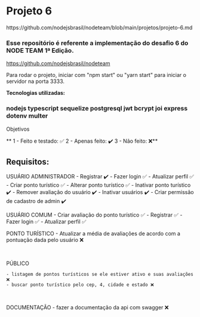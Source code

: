 

<h1>Projeto 6</h1>

<p>https://github.com/nodejsbrasil/nodeteam/blob/main/projetos/projeto-6.md</p>

<h3>Esse repositório é referente a implementação do desafio 6 do NODE TEAM 1ª Edição.</h3>

https://github.com/nodejsbrasil/nodeteam

Para rodar o projeto, iniciar com "npm start" ou "yarn start" para iniciar o servidor na porta 3333.

<b>Tecnologias utilizadas:</b>
<h3>
    nodejs
    typescript
    sequelize
    postgresql
    jwt
    bcrypt
    joi
    express
    dotenv
    multer
</h3>

Objetivos

**
1 - Feito e testado: ✅
2 - Apenas feito: ✔️
3 - Não feito: ❌**

## Requisitos:
USUÁRIO ADMINISTRADOR
    - Registrar ✔️
    - Fazer login ✅
    - Atualizar perfil ✅
    - Criar ponto turístico ✅
    - Alterar ponto turístico ✅
    - Inativar ponto turístico ✔️
    - Remover avaliação do usuário ✔️
    - Inativar usuários ✔️
    - Criar permissão de cadastro de admin ✔️
</br>

USUÁRIO COMUM
    - Criar avaliação do ponto turístico ✅
    - Registrar ✅
    - Fazer login ✅
    - Atualizar perfil ✅
</br>

PONTO TURÍSTICO
    - Atualizar a média de avaliações de acordo com a pontuação dada pelo usuário ❌

</br>

PÚBLICO

    - listagem de pontos turísticos se ele estiver ativo e suas avaliações ❌
    - buscar ponto turístico pelo cep, 4, cidade e estado ❌

</br>

DOCUMENTAÇÃO
    - fazer a documentação da api com swagger ❌
